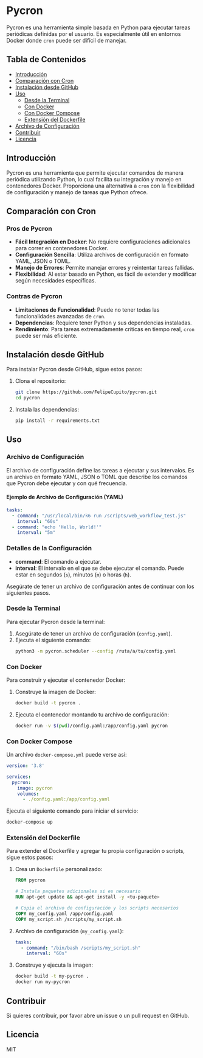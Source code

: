 # Pycron

Pycron es una herramienta simple basada en Python para ejecutar tareas periódicas definidas por el usuario. Es especialmente útil en entornos Docker donde `cron` puede ser difícil de manejar.

## Tabla de Contenidos

- [Introducción](#introducción)
- [Comparación con Cron](#comparación-con-cron)
- [Instalación desde GitHub](#instalación-desde-github)
- [Uso](#uso)
  - [Desde la Terminal](#desde-la-terminal)
  - [Con Docker](#con-docker)
  - [Con Docker Compose](#con-docker-compose)
  - [Extensión del Dockerfile](#extensión-del-dockerfile)
- [Archivo de Configuración](#archivo-de-configuración)
- [Contribuir](#contribuir)
- [Licencia](#licencia)

## Introducción

Pycron es una herramienta que permite ejecutar comandos de manera periódica utilizando Python, lo cual facilita su integración y manejo en contenedores Docker. Proporciona una alternativa a `cron` con la flexibilidad de configuración y manejo de tareas que Python ofrece.

## Comparación con Cron

### Pros de Pycron
- **Fácil Integración en Docker**: No requiere configuraciones adicionales para correr en contenedores Docker.
- **Configuración Sencilla**: Utiliza archivos de configuración en formato YAML, JSON o TOML.
- **Manejo de Errores**: Permite manejar errores y reintentar tareas fallidas.
- **Flexibilidad**: Al estar basado en Python, es fácil de extender y modificar según necesidades específicas.

### Contras de Pycron
- **Limitaciones de Funcionalidad**: Puede no tener todas las funcionalidades avanzadas de `cron`.
- **Dependencias**: Requiere tener Python y sus dependencias instaladas.
- **Rendimiento**: Para tareas extremadamente críticas en tiempo real, `cron` puede ser más eficiente.

## Instalación desde GitHub

Para instalar Pycron desde GitHub, sigue estos pasos:

1. Clona el repositorio:
   ```sh
   git clone https://github.com/FelipeCupito/pycron.git
   cd pycron
   ```

2. Instala las dependencias:
   ```sh
   pip install -r requirements.txt
   ```

## Uso

### Archivo de Configuración

El archivo de configuración define las tareas a ejecutar y sus intervalos. Es un archivo en formato YAML, JSON o TOML que describe los comandos que Pycron debe ejecutar y con qué frecuencia.

#### Ejemplo de Archivo de Configuración (YAML)

```yaml
tasks:
  - command: "/usr/local/bin/k6 run /scripts/web_workflow_test.js"
    interval: "60s"
  - command: "echo 'Hello, World!'"
    interval: "5m"
```

### Detalles de la Configuración

- **command**: El comando a ejecutar.
- **interval**: El intervalo en el que se debe ejecutar el comando. Puede estar en segundos (`s`), minutos (`m`) o horas (`h`).

Asegúrate de tener un archivo de configuración antes de continuar con los siguientes pasos.

### Desde la Terminal

Para ejecutar Pycron desde la terminal:

1. Asegúrate de tener un archivo de configuración (`config.yaml`).
2. Ejecuta el siguiente comando:
   ```sh
   python3 -m pycron.scheduler --config /ruta/a/tu/config.yaml
   ```

### Con Docker

Para construir y ejecutar el contenedor Docker:

1. Construye la imagen de Docker:
   ```sh
   docker build -t pycron .
   ```

2. Ejecuta el contenedor montando tu archivo de configuración:
   ```sh
   docker run -v $(pwd)/config.yaml:/app/config.yaml pycron
   ```

### Con Docker Compose

Un archivo `docker-compose.yml` puede verse así:

```yaml
version: '3.8'

services:
  pycron:
    image: pycron
    volumes:
      - ./config.yaml:/app/config.yaml
```

Ejecuta el siguiente comando para iniciar el servicio:

```sh
docker-compose up
```

### Extensión del Dockerfile

Para extender el Dockerfile y agregar tu propia configuración o scripts, sigue estos pasos:

1. Crea un `Dockerfile` personalizado:
   ```Dockerfile
   FROM pycron

   # Instala paquetes adicionales si es necesario
   RUN apt-get update && apt-get install -y <tu-paquete>

   # Copia el archivo de configuración y los scripts necesarios
   COPY my_config.yaml /app/config.yaml
   COPY my_script.sh /scripts/my_script.sh
   ```

2. Archivo de configuración (`my_config.yaml`):
   ```yaml
   tasks:
     - command: "/bin/bash /scripts/my_script.sh"
       interval: "60s"
   ```

3. Construye y ejecuta la imagen:
   ```sh
   docker build -t my-pycron .
   docker run my-pycron
   ```

## Contribuir

Si quieres contribuir, por favor abre un issue o un pull request en GitHub.

## Licencia

MIT
